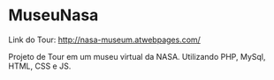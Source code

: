 # MuseuNasa

Link do Tour: http://nasa-museum.atwebpages.com/

Projeto de Tour em um museu virtual da NASA. Utilizando PHP, MySql, HTML, CSS e JS.
